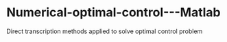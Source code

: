 # Numerical-optimal-control---Matlab
Direct transcription methods applied to solve optimal control problem
